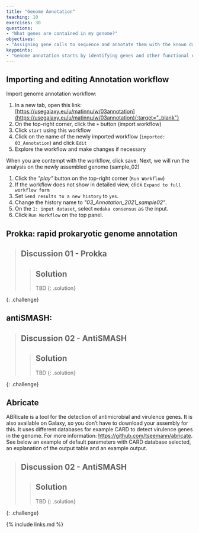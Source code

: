 ```yaml
---
title: "Genome Annotation"
teaching: 10
exercises: 30
questions:
- "What genes are contained in my genome?"
objectives:
- "Assigning gene calls to sequence and annotate them with the known databases"
keypoints:
- "Genome annotation starts by identifying genes and other functional elements (rRNA, tRNA, etc.) within the nucleotides. This is followed by comparison with databases of interest to predict the functions encoded in the genes."
---
```

## Importing and editing Annotation workflow
Import genome annotation workflow:
1. In a new tab, open this link: [https://usegalaxy.eu/u/matinnu/w/03annotation](https://usegalaxy.eu/u/matinnu/w/03annotation){:target="_blank"}
2. On the top-right corner, click the `+` button (import workflow) 
3. Click `start` using this workflow
4. Click on the name of the newly imported workflow (`imported: 03_Annotation`) and click `Edit`
5. Explore the workflow and make changes if necessary

When you are contempt with the workflow, click save. Next, we will run the analysis on the newly assembled genome (sample_02)
1. Click the _"play"_ button on the top-right corner (`Run Workflow`)
2. If the workflow does not show in detailed view, click `Expand to full workflow form`
3. Set `Send results to a new history` to `yes`. 
4. Change the history name to _"03_Annotation_2021_sample02"_.
5. On the `1: input dataset`, select `medaka consensus` as the input.
6. Click `Run Workflow` on the top panel.

## Prokka: rapid prokaryotic genome annotation

> ## Discussion 01 - Prokka
> 
>
> > ## Solution
> >
> > TBD
> {: .solution}
>
{: .challenge}

## antiSMASH: 

> ## Discussion 02 - AntiSMASH
> 
>
> > ## Solution
> >
> > TBD
> {: .solution}
>
{: .challenge}

## Abricate 
ABRicate is a tool for the detection of antimicrobial and virulence genes. It is also available on Galaxy, so you don’t have to download your assembly for this. It uses different databases for example CARD to detect virulence genes in the genome. For more information: https://github.com/tseemann/abricate.  
See below an example of default parameters with CARD database selected, an explanation of the output table and an example output. 

> ## Discussion 02 - AntiSMASH
> 
>
> > ## Solution
> >
> > TBD
> {: .solution}
>
{: .challenge}

{% include links.md %}